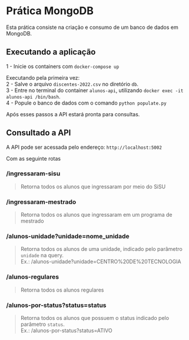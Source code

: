 # Prática MongoDB  

Esta prática consiste na criação e consumo de um banco de dados em MongoDB.
  
## Executando a aplicação  

1 - Inicie os containers com `docker-compose up`

Executando pela primeira vez:  
2 - Salve o arquivo `discentes-2022.csv` no diretório `db`.  
3 - Entre no terminal do container `alunos-api`, utilizando `docker exec -it alunos-api /bin/bash`.  
4 - Popule o banco de dados com o comando `python populate.py`
  
Após esses passos a API estará pronta para consultas.  

## Consultado a API
  
A API pode ser acessada pelo endereço: `http://localhost:5002`  
  
Com as seguinte rotas

### /ingressaram-sisu  
> Retorna todos os alunos que ingressaram por meio do SiSU

### /ingressaram-mestrado  
> Retorna todos os alunos que ingressaram em um programa de mestrado
  
### /alunos-unidade?unidade=nome_unidade
> Retorna todos os alunos de uma unidade, indicado pelo parâmetro `unidade` na query.  
> Ex.: /alunos-unidade?unidade=CENTRO%20DE%20TECNOLOGIA  
  
### /alunos-regulares  
> Retorna todos os alunos regulares
  
### /alunos-por-status?status=status
> Retorna todos os alunos que possuem o status indicado pelo parâmetro `status`.  
> Ex.: /alunos-por-status?status=ATIVO